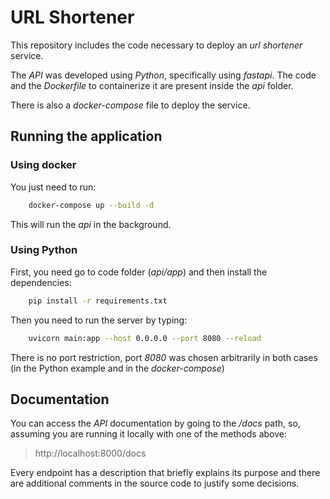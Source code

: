 # URL Shortener

This repository includes the code necessary to deploy an _url shortener_ service. 

The _API_ was developed using _Python_, specifically using _fastapi_. The code and the _Dockerfile_ to containerize it are present inside the _api_ folder. 

There is also a _docker-compose_ file to deploy the service.

## Running the application
### Using docker
You just need to run:
```bash
    docker-compose up --build -d
```

This will run the _api_ in the background.
### Using Python
First, you need go to code folder (_api/app_) and then install the dependencies:
```bash
    pip install -r requirements.txt
```
Then you need to run the server by typing:
```bash
    uvicorn main:app --host 0.0.0.0 --port 8080 --reload
```

There is no port restriction, port _8080_ was chosen arbitrarily in both cases (in the Python example and in the _docker-compose_)

## Documentation
You can access the _API_ documentation by going to the _/docs_ path, so, assuming you are running it locally with one of the methods above:
> http://localhost:8000/docs

Every endpoint has a description that briefly explains its purpose and there are additional comments in the source code to justify some decisions.
